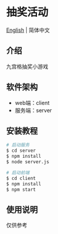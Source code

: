 # 抽奖活动



[English](https://github.com/lt502676921/lucky-draw/blob/main/README.md)  |  简体中文



## 介绍

九宫格抽奖小游戏



## 软件架构

- web端：client
- 服务端：server



## 安装教程

```bash
# 启动服务
$ cd server
$ npm install
$ node server.js

# 启动前端
$ cd client
$ npm install
$ npm start
```



## 使用说明

仅供参考
